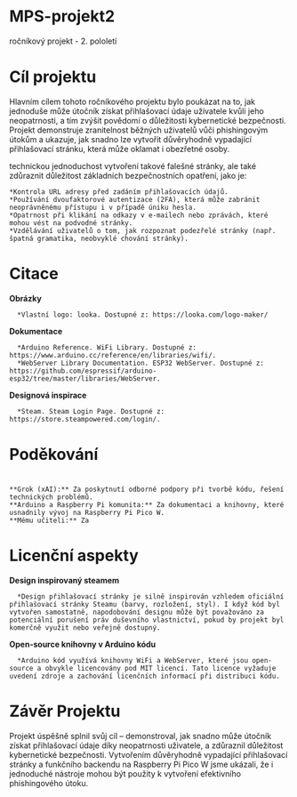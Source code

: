 # MPS-projekt2
ročníkový projekt - 2. pololetí

# Cíl projektu
  Hlavním cílem tohoto ročníkového projektu bylo poukázat na to, jak jednoduše může útočník získat přihlašovací údaje uživatele kvůli jeho neopatrnosti, a tím zvýšit povědomí o důležitosti kybernetické bezpečnosti. Projekt demonstruje zranitelnost běžných uživatelů vůči        phishingovým útokům a ukazuje, jak snadno lze vytvořit důvěryhodně vypadající přihlašovací stránku, která může oklamat i obezřetné osoby.

  technickou jednoduchost vytvoření takové falešné stránky, ale také zdůraznit důležitost základních bezpečnostních opatření, jako je:

    *Kontrola URL adresy před zadáním přihlašovacích údajů.
    *Používání dvoufaktorové autentizace (2FA), která může zabránit neoprávněnému přístupu i v případě úniku hesla.
    *Opatrnost při klikání na odkazy v e-mailech nebo zprávách, které mohou vést na podvodné stránky.
    *Vzdělávání uživatelů o tom, jak rozpoznat podezřelé stránky (např. špatná gramatika, neobvyklé chování stránky).

# Citace
  **Obrázky**
  
      *Vlastní logo: looka. Dostupné z: https://looka.com/logo-maker/
  **Dokumentace**
  
      *Arduino Reference. WiFi Library. Dostupné z: https://www.arduino.cc/reference/en/libraries/wifi/.
      *WebServer Library Documentation. ESP32 WebServer. Dostupné z: https://github.com/espressif/arduino-esp32/tree/master/libraries/WebServer.
  **Designová inspirace**
  
      *Steam. Steam Login Page. Dostupné z: https://store.steampowered.com/login/.
# Poděkování
  #
    **Grok (xAI):** Za poskytnutí odborné podpory při tvorbě kódu, řešení technických problémů.
    **Arduino a Raspberry Pi komunita:** Za dokumentaci a knihovny, které usnadnily vývoj na Raspberry Pi Pico W.
    **Mému učiteli:** Za 

# Licenční aspekty
  **Design inspirovaný steamem**
  
      *Design přihlašovací stránky je silně inspirován vzhledem oficiální přihlašovací stránky Steamu (barvy, rozložení, styl). I když kód byl vytvořen samostatně, napodobování designu může být považováno za potenciální porušení práv duševního vlastnictví, pokud by projekt byl komerčně využit nebo veřejně dostupný.
  **Open-source knihovny v Arduino kódu**
  
      *Arduino kód využívá knihovny WiFi a WebServer, které jsou open-source a obvykle licencovány pod MIT licencí. Tato licence vyžaduje uvedení zdroje a zachování licenčních informací při distribuci kódu.
# Závěr Projektu 
  Projekt úspěšně splnil svůj cíl – demonstroval, jak snadno může útočník získat přihlašovací údaje díky neopatrnosti uživatele, a zdůraznil důležitost kybernetické bezpečnosti. Vytvořením důvěryhodně vypadající přihlašovací stránky a funkčního backendu na Raspberry Pi Pico    W jsme ukázali, že i jednoduché nástroje mohou být použity k vytvoření efektivního phishingového útoku.
